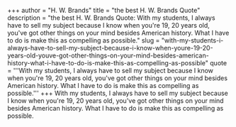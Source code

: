 +++
author = "H. W. Brands"
title = "the best H. W. Brands Quote"
description = "the best H. W. Brands Quote: With my students, I always have to sell my subject because I know when you're 19, 20 years old, you've got other things on your mind besides American history. What I have to do is make this as compelling as possible."
slug = "with-my-students-i-always-have-to-sell-my-subject-because-i-know-when-youre-19-20-years-old-youve-got-other-things-on-your-mind-besides-american-history-what-i-have-to-do-is-make-this-as-compelling-as-possible"
quote = '''With my students, I always have to sell my subject because I know when you're 19, 20 years old, you've got other things on your mind besides American history. What I have to do is make this as compelling as possible.'''
+++
With my students, I always have to sell my subject because I know when you're 19, 20 years old, you've got other things on your mind besides American history. What I have to do is make this as compelling as possible.
